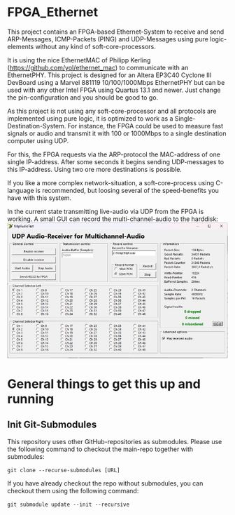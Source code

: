 # FPGA_Ethernet
This project contains an FPGA-based Ethernet-System to receive and send ARP-Messages, ICMP-Packets (PING) and UDP-Messages using pure logic-elements without any kind of soft-core-processors.

It is using the nice EthernetMAC of Philipp Kerling (https://github.com/yol/ethernet_mac) to communicate with an EthernetPHY. This project is designed for an Altera EP3C40 Cyclone III DevBoard using a Marvel 881119 10/100/1000Mbps EthernetPHY but can be used with any other Intel FPGA using Quartus 13.1 and newer. Just change the pin-configuration and you should be good to go.

As this project is not using any soft-core-processor and all protocols are implemented using pure logic, it is optimized to work as a Single-Destination-System. For instance, the FPGA could be used to measure fast signals or audio and transmit it with 100 or 1000Mbps to a single destination computer using UDP.

For this, the FPGA requests via the ARP-protocol the MAC-address of one single IP-address. After some seconds it begins sending UDP-messages to this IP-address. Using two ore more destinations is possible.

If you like a more complex network-situation, a soft-core-process using C-language is recommended, but loosing several of the speed-benefits you have with this system.

In the current state transmitting live-audio via UDP from the FPGA is working. A small GUI can record the multi-channel-audio to the harddisk:
![alt text](Documentation/Images/GUI.jpg)

# General things to get this up and running

## Init Git-Submodules
This repository uses other GitHub-repositories as submodules. Please use the following command to checkout the main-repo together with submodules:
```
git clone --recurse-submodules [URL]
```

If you have already checkout the repo without submodules, you can checkout them using the following command:
```
git submodule update --init --recursive
```
